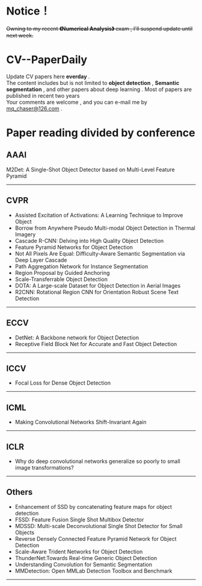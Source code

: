 # Notice！
~~Owning to my recent **《Numerical Analysis》** exam , I'll suspend update until next week.~~

# CV--PaperDaily
Update CV papers here **everday** .<br>
The content includes but is not limited to **object detection** , **Semantic segmentation** , and other papers about deep learning . Most of papers are published in recent two years <br>
Your comments are welcome , and you can e-mail me by <u>mq_chaser@126.com</u> .

# Paper reading divided by conference
## AAAI 
M2Det: A Single-Shot Object Detector based on Multi-Level Feature Pyramid  
<hr />

## CVPR
* Assisted Excitation of Activations: A Learning Technique to Improve Object    
* Borrow from Anywhere Pseudo Multi-modal Object Detection in Thermal Imagery  
* Cascade R-CNN: Delving into High Quality Object Detection   
* Feature Pyramid Networks for Object Detection   
* Not All Pixels Are Equal: Difficulty-Aware Semantic Segmentation via Deep Layer Cascade    
* Path Aggregation Network for Instance Segmentation  
* Region Proposal by Guided Anchoring    
* Scale-Transferrable Object Detection 
* DOTA: A Large-scale Dataset for Object Detection in Aerial Images
* R2CNN: Rotational Region CNN for Orientation Robust Scene Text Detection
<hr />



## ECCV
* DetNet: A Backbone network for Object Detection  
* Receptive Field Block Net for Accurate and Fast Object Detection  
<hr />



## ICCV
* Focal Loss for Dense Object Detection  
<hr />


## ICML
* Making Convolutional Networks Shift-Invariant Again     
<hr />


## ICLR
* Why do deep convolutional networks generalize so poorly to small image transformations?   
<hr />


## Others
* Enhancement of SSD by concatenating feature maps for object detection    
* FSSD: Feature Fusion Single Shot Multibox Detector   
* MDSSD: Multi-scale Deconvolutional Single Shot Detector for Small Objects   
* Reverse Densely Connected Feature Pyramid Network for Object Detection  
* Scale-Aware Trident Networks for Object Detection  
* ThunderNet:Towards Real-time Generic Object Detection  
* Understanding Convolution for Semantic Segmentation  
* MMDetection: Open MMLab Detection Toolbox and Benchmark
<hr />

